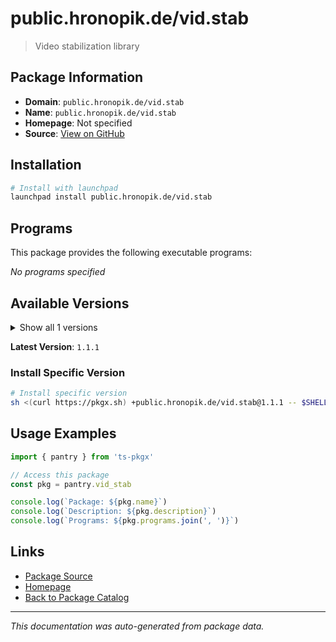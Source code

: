 # public.hronopik.de/vid.stab

> Video stabilization library

## Package Information

- **Domain**: `public.hronopik.de/vid.stab`
- **Name**: `public.hronopik.de/vid.stab`
- **Homepage**: Not specified
- **Source**: [View on GitHub](https://github.com/pkgxdev/pantry/tree/main/projects/public.hronopik.de/vid.stab/package.yml)

## Installation

```bash
# Install with launchpad
launchpad install public.hronopik.de/vid.stab
```

## Programs

This package provides the following executable programs:

*No programs specified*

## Available Versions

<details>
<summary>Show all 1 versions</summary>

- `1.1.1`

</details>

**Latest Version**: `1.1.1`

### Install Specific Version

```bash
# Install specific version
sh <(curl https://pkgx.sh) +public.hronopik.de/vid.stab@1.1.1 -- $SHELL -i
```

## Usage Examples

```typescript
import { pantry } from 'ts-pkgx'

// Access this package
const pkg = pantry.vid_stab

console.log(`Package: ${pkg.name}`)
console.log(`Description: ${pkg.description}`)
console.log(`Programs: ${pkg.programs.join(', ')}`)
```

## Links

- [Package Source](https://github.com/pkgxdev/pantry/tree/main/projects/public.hronopik.de/vid.stab/package.yml)
- [Homepage](#)
- [Back to Package Catalog](../../package-catalog.md)

---

*This documentation was auto-generated from package data.*
